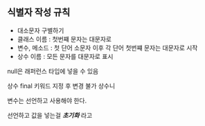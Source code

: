 ## 식별자 작성 규칙
- 대소문자 구별하기
- 클래스 이름 : 첫번쨰 문자는 대문자로
- 변수, 메소드 : 첫 단어 소문자 이후 각 단어 첫번쨰 문자는 대문자로 시작
- 상수 이름 : 모든 문자를 대문자로 표시

null은 래퍼런스 타입에 넣을 수 있음

상수 final 키워드 지정 후 변경 불가 상수니

변수는 선언하고 사용해야 한다.

선언하고 값을 넣는걸 ***초기화*** 라고 
